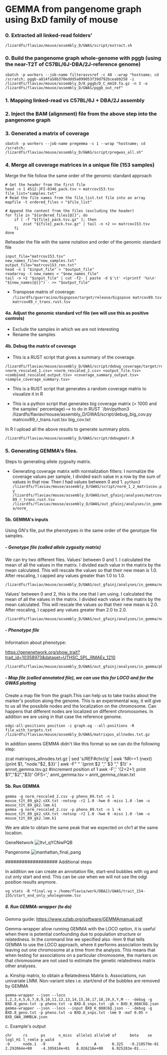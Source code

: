 # GEMMA from pangenome graph using BxD family of mouse

### 0. Extracted all linked-read folders'
```
/lizardfs/flaviav/mouse/assembly_D/GWAS/script/extract.sh
```
### 0. Build the pangenome graph whole-genome with pggb (using the near-T2T of C57BL/6J-DBA/2J-reference genome)

```
sbatch -p workers --job-name filterasvsref -c 48 --wrap "hostname; cd /scratch; pggb-a814fa58b370eddd5a099053f39d792bceab9258 -i /lizardfs/flaviav/mouse/assembly_D/8_pggb/D_C_mm10.fa.gz -n 3 -o /lizardfs/flaviav/mouse/assembly_D/GWAS/pggb_out_ref"
```

### 1. Mapping linked-read vs C57BL/6J + DBA/2J assembly
### 2. Inject the BAM (alignment) file from the above step into the pangenome graph
### 3. Generated a matrix of coverage

```
sbatch -p workers --job-name pregemma -c 1 --wrap "hostname; cd /scratch; /lizardfs/flaviav/mouse/assembly_D/GWAS/script/pregwas_all.sh"
```
### 4.  Merge all coverage matrices in a unique file (153 samples)

Merge the file follow the same order of the genomic standard approach
```
# Get the header from the first file
head -n 1 4512-JFI-0346_pack.tsv > matrcov153.tsv
file_list="samples.txt"
# Read the file names from the file_list.txt file into an array
mapfile -t ordered_files < "$file_list"

# Append the content from the files (excluding the header)
for file in "${ordered_files[@]}"; do
    if [ -f "${file}_pack.tsv.gz" ]; then
        zcat "${file}_pack.tsv.gz" | tail -n +2 >> matrcov153.tsv
    fi
done
```
Reheader the file with the same notation and order of the genomic standard file
```
input_file="matrcov153.tsv"
new_names_file="new_samples.txt"
output_file="matrcov153_ren.txt"
head -n 1 "$input_file" > "$output_file"
readarray -t new_names < "$new_names_file"
tail -n +2 "$input_file" | cut -f2- | paste -d $'\t' <(printf '%s\n' "${new_names[@]}") - >> "$output_file"
```
- Transpose matrix of coverage:
`/lizardfs/guarracino/bigspose/target/release/bigspose matrcov89.tsv matrcov89_r_trans.rust.tsv`

#### 4a. Adjust the genomic standard vcf file (we will use this as positive controls)
- Exclude the samples in which we are not interesting
- Rename the samples

#### 4b. Debug the matrix of coverage
- This is a RUST script that gives a summary of the coverage.
```
/lizardfs/flaviav/mouse/assembly_D/GWAS/script/debug_coverage/target/release/debug_coverage <norm_rescaled_1.csv> <norm_rescaled_2.csv> <output_file.tsv> <combined_rescaled_output.tsv> <coverage_summary_output.tsv> <sample_coverage_summary.tsv>
```
- This is a RUST script that generates a random coverage matrix to visualize it in R

- This is a python script that generates big coverage matrix (> 1000 and the samples' percentage)--> to do in RUST
`/bin/python3 /lizardfs/flaviav/mouse/assembly_D/GWAS/script/debug_big_cov.py matrcov89_r_trans.rust.tsv big_cov.txt

In R I upload all the above results to generate summary plots.
```
/lizardfs/flaviav/mouse/assembly_D/GWAS/script/debugmatr.R
```
### 5. Generating GEMMA's files. 

Steps to generating allele zygosity matrix.
- Generating coverage matrix with normalization filters:
I normalize the coverage values per sample, I divided each value in a row by the sum of values in that row. Then I had values between 0 and 1.
 `python3 /lizardfs/flaviav/mouse/assembly_D/GWAS/script/norm_1_2_matrixcov.py /lizardfs/flaviav/mouse/assembly_D/GWAS/out_gfainj/analyses/matrcov89_r_trans.rust.tsv /lizardfs/flaviav/mouse/assembly_D/GWAS/out_gfainj/analyses/in_gemma/norm_ 
`

#### 5b. GEMMA's inputs  

Using GN's file, put the phenotypes in the same order of the genotype file samples.

##### - Genotype file (called allele zygosity matrix)
We can try two different files.
Values' between 0 and 1.
I calculated the mean of all the values in the matrix. I divided each value in the matrix by the mean calculated. This will rescale the values so that their new mean is 1.0. After rescaling, I capped any values greater than 1.0 to 1.0.

```
/lizardfs/flaviav/mouse/assembly_D/GWAS/out_gfainj/analyses/in_gemma/norm_rescaled_1.csv
```

Values' between 0 and 2, this is the one that I am using.
I calculated the mean of all the values in the matrix. I divided each value in the matrix by the mean calculated. This will rescale the values so that their new mean is 2.0. After rescaling, I capped any values greater than 2.0 to 2.0.

```
/lizardfs/flaviav/mouse/assembly_D/GWAS/out_gfainj/analyses/in_gemma/norm_rescaled_2.csv
```

##### - Phenotype file 
Information about phenotype:

https://genenetwork.org/show_trait?trait_id=10358973&dataset=UTHSC_SPL_RMAEx_1210
```
/lizardfs/flaviav/mouse/assembly_D/GWAS/out_gfainj/analyses/in_gemma/pheno_89.txt
```

##### - Map file (called annotated file), we can use this for LOCO and for the GWAS plotting

Create a map file from the graph.This can help us to take tracks about the marker's position along the genome.
This is an experimental way, it will give to us all the possibile nodes and the localization on the chromosome. Can happens that different nodes are localized on different chromosomes. In addition we are using in that case the reference genome.

```
odgi-all-positions position -i graph.og --all-positions -R file_with_targets.txt
/lizardfs/flaviav/mouse/assembly_D/GWAS/matrixpos_allnodes.txt.gz
```
In addition seems GEMMA didn't like this format so we can do the following step:

zcat matrixpos_allnodes.txt.gz | sed 's/REF#chr//g' | awk 'NR==1 {next} {print $1, "node."$2, $3}' | awk -F" " '{print $2 "," $3 "," $1}' > annot_gemma.tsv.gz
#increment position of 1 awk -F',' '{$2=$2+1; print $1","$2","$3}' OFS=',' annt_gemma.tsv > annt_gemma_clean.txt


#### 5b. Run GEMMA
```
gemma -g norm_rescaled_2.csv -p pheno_89.txt -n 1 mouse_t2t_89_gk2.sXX.txt -notsnp -r2 1.0 -hwe 0 -miss 1.0 -lmm -o mouse_t2t_89_gk2.lmm.k1
gemma -g norm_rescaled_2.csv -p pheno_89.txt -n 1 -k mouse_t2t_89_gk2.sXX.txt -notsnp -r2 1.0 -hwe 0 -miss 1.0 -lmm -o mouse_t2t_89_gk2.lmm.k1
```
We are able to obtain the same peak that we expected on chr1 at the same location.

GeneNetwork
![Itvl_qYCNwPQB](https://github.com/Flavia95/PanGWAS/assets/52487106/006755bd-97cd-46d9-a595-b332ede24315)

Pangenome
![manhattan_final_pang](https://github.com/Flavia95/PanGWAS/assets/52487106/97bb8ac5-b0ea-4f2d-8585-a1d13b672df2)



###################  Additional steps

In addition we can create an annotation file, start-end bubbles with vg and cut only start and end. This can be use when we will not use the odgi position results anymore.

```
vg stats -R *final.vg > /home/flavia/work/DBA2J/GWAS/trait_154-155/start_end_only_wholegenome.tsv 
```

##### 6. Run GEMMA-wrapper (to do)

Gemma guide: https://www.xzlab.org/software/GEMMAmanual.pdf 


Gemma-wrapper allow running GEMMA with the LOCO option, it is useful when there is potential confounding due to population structure or relatedness. In the command line we specified also -lmm 9 that tells GEMMA to use the LOCO approach, where it performs association tests by leaving out one chromosome at a time from the analysis. This means that when testing for associations on a particular chromosome, the markers on that chromosome are not used to estimate the genetic relatedness matrix other analyses.

a. Kinship matrix, to obtain a Relatedness Matrix
b. Associations, run univariate LMM. Non-variant sites i.e. start/end of the bubbles are removed by GEMMA

```
gemma-wrapper --json --loco 1,2,3,4,5,6,7,8,9,10,11,12,13,14,15,16,17,18,19,X,Y,M -- -debug -g BXD.8_geno.txt -p pheno.txt -a BXD.8_snps.txt -gk > BXD_K_088C6Q.json
gemma-wrapper --json --loco --input BXD_K_088C6Q.json -- -debug -g BXD.8_geno.txt -p pheno.txt -a BXD.8_snps.txt -lmm 9 -maf 0.05 > BXD_GWA_3NMBLW.json
```
c. Example's output

```
chr     rs      ps      n_miss  allele1 allele0 af      beta    se      logl_H1 l_remle p_wald
-9      node.1  -9      0       A       A       0.325   -9.210579e-01   2.292064e+00    -4.395814e+01   8.026216e+00    6.925283e-01....
```
